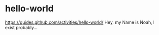 # hello-world
https://guides.github.com/activities/hello-world/
Hey, my Name is Noah, I exist probably...
